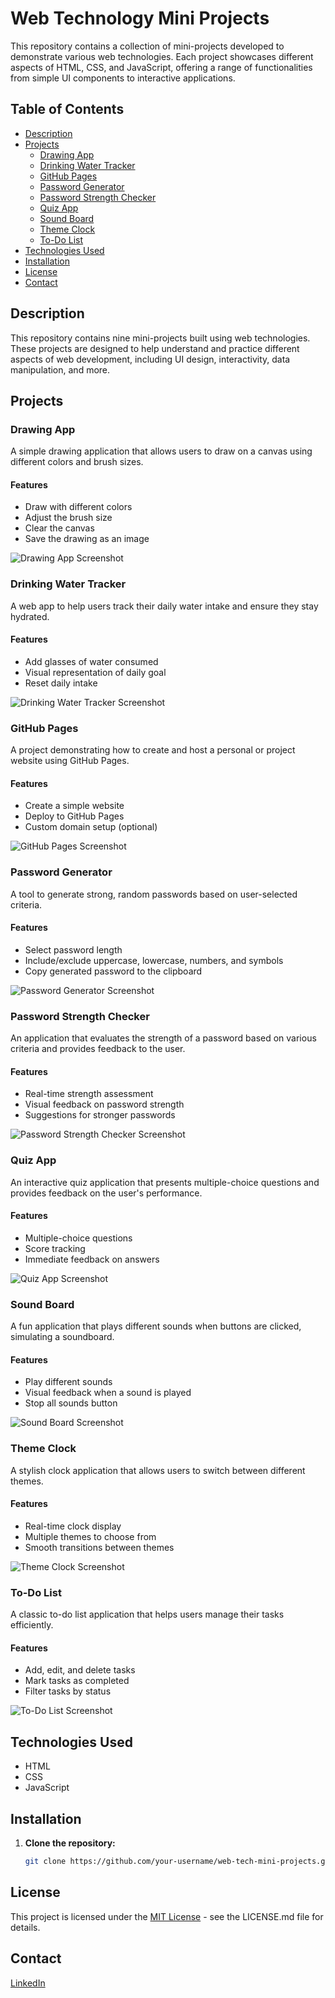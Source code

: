 # Web Technology Mini Projects

This repository contains a collection of mini-projects developed to demonstrate various web technologies. Each project showcases different aspects of HTML, CSS, and JavaScript, offering a range of functionalities from simple UI components to interactive applications.

## Table of Contents

- [Description](#description)
- [Projects](#projects)
  - [Drawing App](#drawing-app)
  - [Drinking Water Tracker](#drinking-water-tracker)
  - [GitHub Pages](#github-pages)
  - [Password Generator](#password-generator)
  - [Password Strength Checker](#password-strength-checker)
  - [Quiz App](#quiz-app)
  - [Sound Board](#sound-board)
  - [Theme Clock](#theme-clock)
  - [To-Do List](#to-do-list)
- [Technologies Used](#technologies-used)
- [Installation](#installation)
- [License](#license)
- [Contact](#contact)

## Description

This repository contains nine mini-projects built using web technologies. These projects are designed to help understand and practice different aspects of web development, including UI design, interactivity, data manipulation, and more.

## Projects

### Drawing App

A simple drawing application that allows users to draw on a canvas using different colors and brush sizes.

#### Features

- Draw with different colors
- Adjust the brush size
- Clear the canvas
- Save the drawing as an image

![Drawing App Screenshot](path/to/drawingapp.png)

### Drinking Water Tracker

A web app to help users track their daily water intake and ensure they stay hydrated.

#### Features

- Add glasses of water consumed
- Visual representation of daily goal
- Reset daily intake

![Drinking Water Tracker Screenshot](path/to/drinking-water-tracker-screenshot.png)

### GitHub Pages

A project demonstrating how to create and host a personal or project website using GitHub Pages.

#### Features

- Create a simple website
- Deploy to GitHub Pages
- Custom domain setup (optional)

![GitHub Pages Screenshot](path/to/github-pages-screenshot.png)

### Password Generator

A tool to generate strong, random passwords based on user-selected criteria.

#### Features

- Select password length
- Include/exclude uppercase, lowercase, numbers, and symbols
- Copy generated password to the clipboard

![Password Generator Screenshot](path/to/password-generator-screenshot.png)

### Password Strength Checker

An application that evaluates the strength of a password based on various criteria and provides feedback to the user.

#### Features

- Real-time strength assessment
- Visual feedback on password strength
- Suggestions for stronger passwords

![Password Strength Checker Screenshot](path/to/password-strength-checker-screenshot.png)

### Quiz App

An interactive quiz application that presents multiple-choice questions and provides feedback on the user's performance.

#### Features

- Multiple-choice questions
- Score tracking
- Immediate feedback on answers

![Quiz App Screenshot](path/to/quiz-app-screenshot.png)

### Sound Board

A fun application that plays different sounds when buttons are clicked, simulating a soundboard.

#### Features

- Play different sounds
- Visual feedback when a sound is played
- Stop all sounds button

![Sound Board Screenshot](path/to/sound-board-screenshot.png)

### Theme Clock

A stylish clock application that allows users to switch between different themes.

#### Features

- Real-time clock display
- Multiple themes to choose from
- Smooth transitions between themes

![Theme Clock Screenshot](path/to/theme-clock-screenshot.png)

### To-Do List

A classic to-do list application that helps users manage their tasks efficiently.

#### Features

- Add, edit, and delete tasks
- Mark tasks as completed
- Filter tasks by status

![To-Do List Screenshot](path/to/to-do-list-screenshot.png)

## Technologies Used

- HTML
- CSS
- JavaScript

## Installation

1. **Clone the repository:**
   ```sh
   git clone https://github.com/your-username/web-tech-mini-projects.git

## License
This project is licensed under the [MIT License](LICENSE.md) - see the LICENSE.md file for details.

## Contact
[LinkedIn ](https://www.linkedin.com/in/shubhangi23/)
